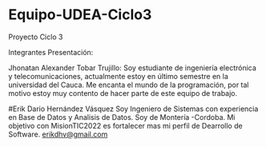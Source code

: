 # Equipo-UDEA-Ciclo3
Proyecto Ciclo 3

Integrantes Presentación:

Jhonatan Alexander Tobar Trujillo: Soy estudiante de ingeniería electrónica y telecomunicaciones, actualmente estoy en último semestre en la universidad del Cauca. Me encanta el mundo de la programación, por tal motivo estoy muy contento de hacer parte de este equipo de trabajo.

#Erik Dario Hernández Vásquez
Soy Ingeniero de Sistemas con experiencia en Base de Datos y Analisis de Datos. Soy de Montería -Cordoba. Mi objetivo con MisionTIC2022 es fortalecer mas mi perfil de Dearrollo de Software. erikdhv@gmail.com
